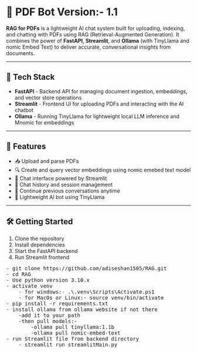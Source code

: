 <h1>📄 PDF Bot Version:- 1.1</h1>

<p><strong>RAG for PDFs</strong> is a lightweight AI chat system built for uploading, indexing, and chatting with PDFs using RAG (Retrieval-Augmented Generation). It combines the power of <strong>FastAPI</strong>, <strong>Streamlit</strong>, and <strong>Ollama</strong> (with TinyLlama and nomic Embed Text) to deliver accurate, conversational insights from documents.</p>

<hr>

<h2>🚀 Tech Stack</h2>
<ul>
  <li><strong>FastAPI</strong> - Backend API for managing document ingestion, embeddings, and vector store operations</li>
  <li><strong>Streamlit</strong> - Frontend UI for uploading PDFs and interacting with the AI chatbot</li>
  <li><strong>Ollama</strong> - Running TinyLlama for lightweight local LLM inference and Mnomic for embeddings</li>
</ul>

<hr>

<h2>🧠 Features</h2>
<ul>
  <li>📥 Upload and parse PDFs</li>
  <li>🔍 Create and query vector embeddings using nomic emebed text model</li>
  <li>💬 Chat interface powered by Streamlit</li>
  <li>🧾 Chat history and session management</li>
  <li>🔄 Continue previous conversations anytime</li>
  <li>🤖 Lightweight AI bot using TinyLlama</li>
</ul>

<hr>

<h2>🛠️ Getting Started</h2>

<ol>
  <li>Clone the repository</li>
  <li>Install dependencies</li>
  <li>Start the FastAPI backend</li>
  <li>Run Streamlit frontend</li>
</ol>

<pre>
- git clone https://github.com/adiseshan1505/RAG.git
- cd RAG
- Use python version 3.10.x
- activate venv
    - for windows:- .\.venv\Scripts\Activate.ps1
    - for MacOs or Linux:- source venv/bin/activate
- pip install -r requirements.txt
- install ollama from ollama website if not there
    -add it to your path
    -then pull models:-
        -ollama pull tinyllama:1.1b
        -ollama pull nomic-embed-text
- run Streamlit file from backend directory
    - streamlit run streamlitMain.py
</pre>